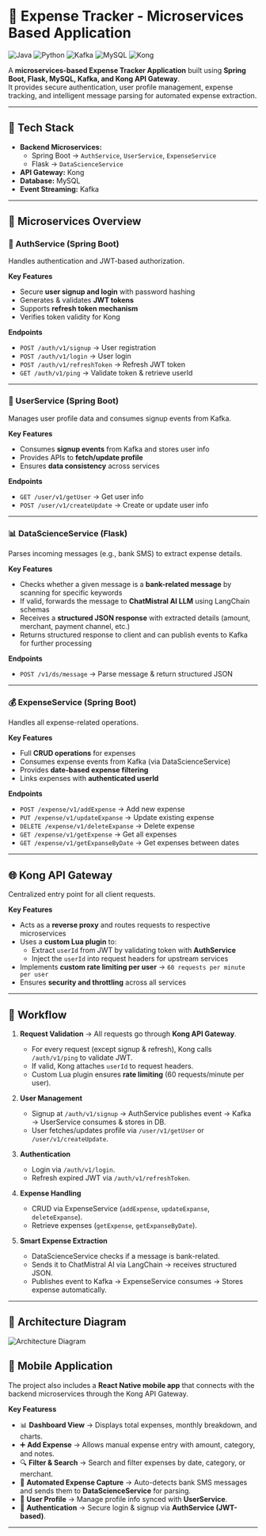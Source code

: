 # 🧾 Expense Tracker - Microservices Based Application

![Java](https://img.shields.io/badge/Java-SpringBoot-green)
![Python](https://img.shields.io/badge/Python-Flask-blue)
![Kafka](https://img.shields.io/badge/Kafka-Event%20Streaming-orange)
![MySQL](https://img.shields.io/badge/MySQL-Database-lightblue)
![Kong](https://img.shields.io/badge/Kong-API%20Gateway-purple)

A **microservices-based Expense Tracker Application** built using **Spring Boot, Flask, MySQL, Kafka, and Kong API Gateway**.  
It provides secure authentication, user profile management, expense tracking, and intelligent message parsing for automated expense extraction.

---

## 🚀 Tech Stack

- **Backend Microservices:**
  - Spring Boot → `AuthService`, `UserService`, `ExpenseService`
  - Flask → `DataScienceService`
- **API Gateway:** Kong
- **Database:** MySQL
- **Event Streaming:** Kafka

---

## 🧩 Microservices Overview

### 🔑 AuthService (Spring Boot)
Handles authentication and JWT-based authorization.  

**Key Features**
- Secure **user signup and login** with password hashing  
- Generates & validates **JWT tokens**  
- Supports **refresh token mechanism**  
- Verifies token validity for Kong  

**Endpoints**
- `POST /auth/v1/signup` → User registration  
- `POST /auth/v1/login` → User login  
- `POST /auth/v1/refreshToken` → Refresh JWT token  
- `GET /auth/v1/ping` → Validate token & retrieve userId  

---

### 👤 UserService (Spring Boot)
Manages user profile data and consumes signup events from Kafka.  

**Key Features**
- Consumes **signup events** from Kafka and stores user info  
- Provides APIs to **fetch/update profile**  
- Ensures **data consistency** across services  

**Endpoints**
- `GET /user/v1/getUser` → Get user info  
- `POST /user/v1/createUpdate` → Create or update user info  

---

### 📊 DataScienceService (Flask)
Parses incoming messages (e.g., bank SMS) to extract expense details.  

**Key Features**
- Checks whether a given message is a **bank-related message** by scanning for specific keywords  
- If valid, forwards the message to **ChatMistral AI LLM** using LangChain schemas  
- Receives a **structured JSON response** with extracted details (amount, merchant, payment channel, etc.)  
- Returns structured response to client and can publish events to Kafka for further processing  

**Endpoints**
- `POST /v1/ds/message` → Parse message & return structured JSON  

---

### 💰 ExpenseService (Spring Boot)
Handles all expense-related operations.  

**Key Features**
- Full **CRUD operations** for expenses  
- Consumes expense events from Kafka (via DataScienceService)  
- Provides **date-based expense filtering**  
- Links expenses with **authenticated userId**  

**Endpoints**
- `POST /expense/v1/addExpense` → Add new expense  
- `PUT /expense/v1/updateExpanse` → Update existing expense  
- `DELETE /expense/v1/deleteExpanse` → Delete expense  
- `GET /expense/v1/getExpense` → Get all expenses  
- `GET /expense/v1/getExpanseByDate` → Get expenses between dates  

---

## 🌐 Kong API Gateway
Centralized entry point for all client requests.  

**Key Features**
- Acts as a **reverse proxy** and routes requests to respective microservices  
- Uses a **custom Lua plugin** to:
  - Extract `userId` from JWT by validating token with **AuthService**  
  - Inject the `userId` into request headers for upstream services  
- Implements **custom rate limiting per user** → `60 requests per minute per user`  
- Ensures **security and throttling** across all services  

---

## 🔄 Workflow

1. **Request Validation** → All requests go through **Kong API Gateway**.  
   - For every request (except signup & refresh), Kong calls `/auth/v1/ping` to validate JWT.  
   - If valid, Kong attaches `userId` to request headers.  
   - Custom Lua plugin ensures **rate limiting** (60 requests/minute per user).  

2. **User Management**  
   - Signup at `/auth/v1/signup` → AuthService publishes event → Kafka → UserService consumes & stores in DB.  
   - User fetches/updates profile via `/user/v1/getUser` or `/user/v1/createUpdate`.  

3. **Authentication**  
   - Login via `/auth/v1/login`.  
   - Refresh expired JWT via `/auth/v1/refreshToken`.  

4. **Expense Handling**  
   - CRUD via ExpenseService (`addExpense`, `updateExpanse`, `deleteExpanse`).  
   - Retrieve expenses (`getExpense`, `getExpanseByDate`).  

5. **Smart Expense Extraction**  
   - DataScienceService checks if a message is bank-related.  
   - Sends it to ChatMistral AI via LangChain → receives structured JSON.  
   - Publishes event to Kafka → ExpenseService consumes → Stores expense automatically.  

---

## 📂 Architecture Diagram

![Architecture Diagram](./docs/expense_tracker_architecture.png)


## 📱 Mobile Application

The project also includes a **React Native mobile app** that connects with the backend microservices through the Kong API Gateway.  

**Key Featuress**
- 📊 **Dashboard View** → Displays total expenses, monthly breakdown, and charts.  
- ➕ **Add Expense** → Allows manual expense entry with amount, category, and notes.  
- 🔍 **Filter & Search** → Search and filter expenses by date, category, or merchant.  
- 🔔 **Automated Expense Capture** → Auto-detects bank SMS messages and sends them to **DataScienceService** for parsing.  
- 👤 **User Profile** → Manage profile info synced with **UserService**.  
- 🔐 **Authentication** → Secure login & signup via **AuthService (JWT-based)**.  

---
